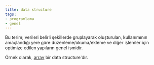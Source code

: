 ```yaml
---
title: data structure
tags:
- programlama
- genel
---
```


Bu terim; verileri belirli şekillerde gruplayarak oluşturulan, kullanımının amaçlandığı yere göre düzenleme/okuma/ekleme ve diğer işlemler için optimize edilen yapıların genel ismidir.

Örnek olarak, [array](/array) bir data structure'dır.
